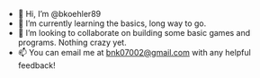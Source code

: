 - 👋 Hi, I’m @bkoehler89
- 🌱 I’m currently learning the basics, long way to go.
- 💞️ I’m looking to collaborate on building some basic games and programs.  Nothing crazy yet.
- 📫 You can email me at bnk07002@gmail.com with any helpful feedback!

<!---
bkoehler89/bkoehler89 is a ✨ special ✨ repository because its `README.md` (this file) appears on your GitHub profile.
You can click the Preview link to take a look at your changes.
--->
